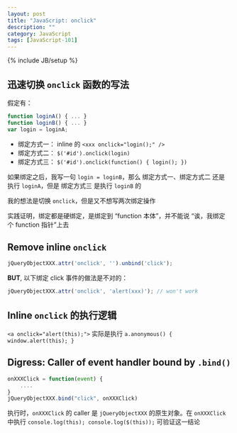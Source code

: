 ```yaml
---
layout: post
title: "JavaScript: onclick"
description: ""
category: JavaScript
tags: [JavaScript-101]
---
```

{% include JB/setup %}

## 迅速切换 `onclick` 函数的写法

假定有：

```js
function loginA() { ... }
function loginB() { ... }
var login = loginA;
```

- 绑定方式一： inline 的 `<xxx onclick="login();" />`
- 绑定方式二： `$('#id').onclick(login)`
- 绑定方式三： `$('#id').onclick(function() { login(); })`

如果绑定之后，我写一句 `login = loginB`，那么 绑定方式一、绑定方式二 还是执行 `loginA`，但是 绑定方式三 是执行 `loginB` 的

我的想法是切换 `onclick`，但是又不想写两次绑定操作

实践证明，绑定都是硬绑定，是绑定到 “function 本体”，并不能说 “诶，我绑定个 function 指针”上去

## Remove inline `onclick`

```js
jQueryObjectXXX.attr('onclick', '').unbind('click');
```

**BUT**, 以下绑定 click 事件的做法是不对的：

```js
jQueryObjectXXX.attr('onclick', 'alert(xxx)'); // won't work
```

## Inline `onclick` 的执行逻辑

`<a onclick="alert(this);">` 实际是执行 `a.anonymous() { window.alert(this); }`

## Digress: Caller of event handler bound by `.bind()`

```js
onXXXClick = function(event) {
    ....
}
jQueryObjectXXX.bind("click", onXXXClick)
```

执行时，`onXXXClick` 的 caller 是 `jQueryObjectXXX` 的原生对象。在 `onXXXClick` 中执行 `console.log(this); console.log($(this));` 可验证这一结论